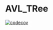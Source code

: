 # AVL_TRee

[![codecov](https://codecov.io/gh/DineshNarlakanti/AVL_TRee/branch/master/graph/badge.svg?token=S5MO4MOGXF)](https://codecov.io/gh/DineshNarlakanti/AVL_TRee)
